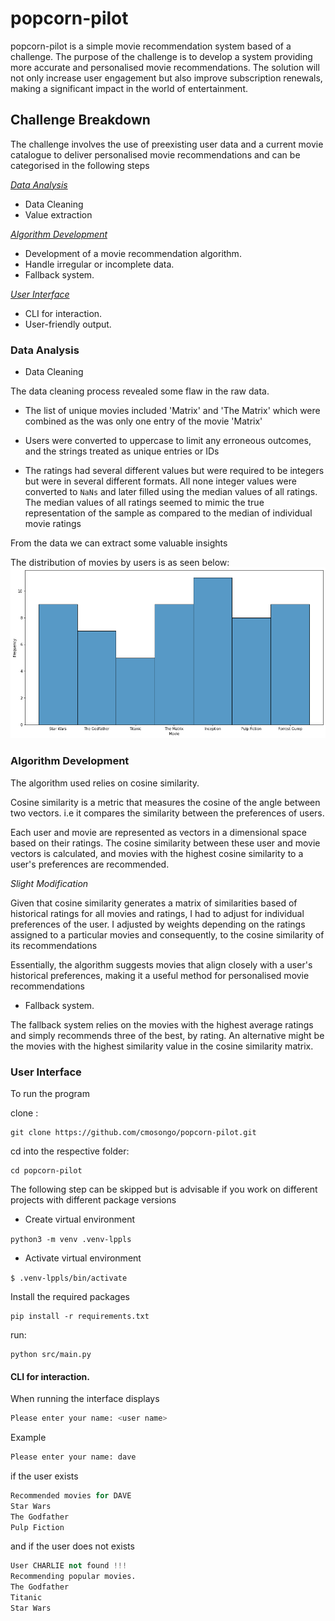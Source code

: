 # popcorn-pilot
popcorn-pilot is a simple movie recommendation system based of a challenge. The purpose of the challenge is to develop a system providing more accurate and personalised movie recommendations. The solution will not only increase user engagement but also improve subscription renewals, making a significant impact in the world of entertainment.

## Challenge Breakdown
The challenge involves the use of preexisting user data and a current movie catalogue to deliver personalised movie recommendations and can be categorised in the following steps

*[Data Analysis]()*
- Data Cleaning
- Value extraction

*[Algorithm Development]()*
- Development of  a movie recommendation algorithm.
- Handle irregular or incomplete data.
- Fallback system.

*[User Interface]()*
- CLI for interaction.
- User-friendly output.


### Data Analysis
- Data Cleaning

The data cleaning process revealed some flaw in the raw data.

 - The list of unique movies included  'Matrix' and 'The Matrix' which were combined as the was only one entry of the movie 'Matrix'
 
 - Users were converted to uppercase to limit any erroneous outcomes, and the strings treated as unique entries or IDs
 
 - The ratings had several different values but were required to be integers  but were in several different formats. All none integer values were converted to `NaNs` and later filled using the median values of all ratings. The median values of all ratings seemed to mimic the true representation  of the sample as compared to the median of individual movie ratings 


From the data we can extract some valuable insights


The distribution of movies by users is as seen below:
![Distribution of Movies by User](images/dist_movies.png)


### Algorithm Development

The algorithm used relies on cosine similarity. 

Cosine similarity is a metric that measures the cosine of the angle between two vectors. i.e it compares the similarity between the preferences of users. 

Each user and movie are represented as vectors in a dimensional space based on their ratings. The cosine similarity between these user and movie vectors is calculated, and movies with the highest cosine similarity to a user's preferences are recommended. 

*Slight Modification*

Given that cosine similarity generates a matrix of similarities based of historical ratings for all movies and ratings, I had to adjust for individual preferences of the user. I adjusted by weights depending on the ratings assigned to a particular movies and consequently, to the cosine similarity of its recommendations 

Essentially, the algorithm suggests movies that align closely with a user's historical preferences, making it a useful method for personalised movie recommendations

- Fallback system.

The fallback system relies on the movies with the highest average ratings and simply recommends three of the best, by rating. An alternative might be the movies with the highest similarity value in the cosine similarity matrix.

### User Interface

To run the program
 
clone :

```
git clone https://github.com/cmosongo/popcorn-pilot.git
```

cd into the respective folder:

```
cd popcorn-pilot
```
The following step can be skipped but is advisable if you work on different projects with different package versions

 - Create virtual environment 

`python3 -m venv .venv-lppls`

 - Activate virtual environment 

`$ .venv-lppls/bin/activate`


Install the required packages

```
pip install -r requirements.txt
```

run:

```
python src/main.py
```
#### CLI for interaction.

When running the interface displays 

```python 
Please enter your name: <user name>

```
Example

```python 
Please enter your name: dave
```
if the user exists 

```python 
Recommended movies for DAVE
Star Wars
The Godfather
Pulp Fiction
```

and if the user does not exists 

```python 
User CHARLIE not found !!!
Recommending popular movies.
The Godfather
Titanic
Star Wars
```


